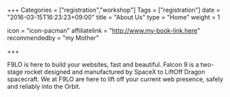 +++
Categories = ["registration","workshop"]
Tags = ["registration"]
date = "2016-03-15T16:23:23+09:00"
title = "About Us"
type = "Home"
weight = 1


icon = "icon-pacman"
affiliatelink = "http://www.my-book-link.here"
recommendedby = "my Mother"

+++

F9LO is here to build your websites, fast and beautiful. Falcon 9 is a two-stage rocket designed and manufactured by SpaceX to LiftOff Dragon spacecraft. We at F9LO are here to lift off your current web presence, safely and reliably into the Orbit.
